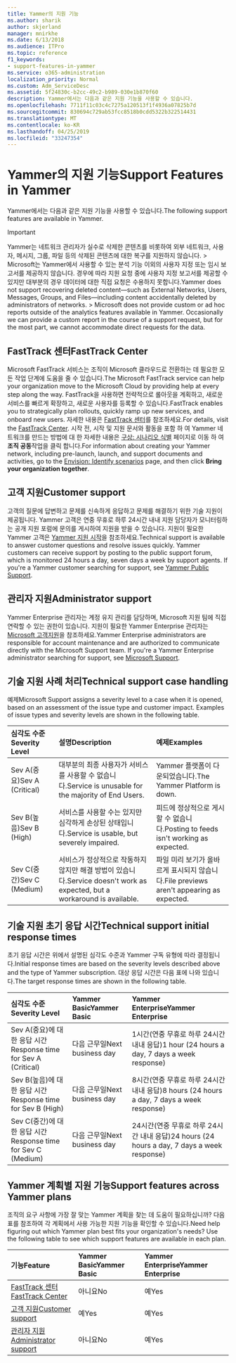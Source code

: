 ```yaml
---
title: Yammer의 지원 기능
ms.author: sharik
author: skjerland
manager: mnirkhe
ms.date: 6/13/2018
ms.audience: ITPro
ms.topic: reference
f1_keywords:
- support-features-in-yammer
ms.service: o365-administration
localization_priority: Normal
ms.custom: Adm_ServiceDesc
ms.assetid: 5f24830c-b2cc-49c2-b989-030e1b870f60
description: Yammer에서는 다음과 같은 지원 기능을 사용할 수 있습니다.
ms.openlocfilehash: 7711f11c03c4c7275a120513f1f4936a07825b7d
ms.sourcegitcommit: 830694c729ab53fcc8518b0cdd5322b322514431
ms.translationtype: MT
ms.contentlocale: ko-KR
ms.lasthandoff: 04/25/2019
ms.locfileid: "33247354"
---
```

# <a name="support-features-in-yammer"></a><span data-ttu-id="a9835-103">Yammer의 지원 기능</span><span class="sxs-lookup"><span data-stu-id="a9835-103">Support Features in Yammer</span></span>

<span data-ttu-id="a9835-104">Yammer에서는 다음과 같은 지원 기능을 사용할 수 있습니다.</span><span class="sxs-lookup"><span data-stu-id="a9835-104">The following support features are available in Yammer.</span></span>
  
> [!IMPORTANT]
> <span data-ttu-id="a9835-p101">Yammer는 네트워크 관리자가 실수로 삭제한 콘텐츠를 비롯하여 외부 네트워크, 사용자, 메시지, 그룹, 파일 등의 삭제된 콘텐츠에 대한 복구를 지원하지 않습니다. > Microsoft는 Yammer에서 사용할 수 있는 분석 기능 이외의 사용자 지정 또는 임시 보고서를 제공하지 않습니다. 경우에 따라 지원 요청 중에 사용자 지정 보고서를 제공할 수 있지만 대부분의 경우 데이터에 대한 직접 요청은 수용하지 못합니다.</span><span class="sxs-lookup"><span data-stu-id="a9835-p101">Yammer does not support recovering deleted content—such as External Networks, Users, Messages, Groups, and Files—including content accidentally deleted by administrators of networks. > Microsoft does not provide custom or ad hoc reports outside of the analytics features available in Yammer. Occasionally we can provide a custom report in the course of a support request, but for the most part, we cannot accommodate direct requests for the data.</span></span> 
  
## <a name="fasttrack-center"></a><span data-ttu-id="a9835-108">FastTrack 센터</span><span class="sxs-lookup"><span data-stu-id="a9835-108">FastTrack Center</span></span>
<span data-ttu-id="a9835-109"><a name="bkmk_FastTrackCenter"> </a></span><span class="sxs-lookup"><span data-stu-id="a9835-109"></span></span>

<span data-ttu-id="a9835-110">Microsoft FastTrack 서비스는 조직이 Microsoft 클라우드로 전환하는 데 필요한 모든 작업 단계에 도움을 줄 수 있습니다.</span><span class="sxs-lookup"><span data-stu-id="a9835-110">The Microsoft FastTrack service can help your organization move to the Microsoft Cloud by providing help at every step along the way.</span></span> <span data-ttu-id="a9835-111">FastTrack을 사용하면 전략적으로 롤아웃을 계획하고, 새로운 서비스를 빠르게 확장하고, 새로운 사용자를 등록할 수 있습니다.</span><span class="sxs-lookup"><span data-stu-id="a9835-111">FastTrack enables you to strategically plan rollouts, quickly ramp up new services, and onboard new users.</span></span> <span data-ttu-id="a9835-112">자세한 내용은 [FastTrack 센터](https://go.microsoft.com/fwlink/?LinkID=518597&amp;clcid=0x409)를 참조하세요.</span><span class="sxs-lookup"><span data-stu-id="a9835-112">For details, visit the [FastTrack Center](https://go.microsoft.com/fwlink/?LinkID=518597&amp;clcid=0x409).</span></span> <span data-ttu-id="a9835-113">시작 전, 시작 및 지원 문서와 활동을 포함 하 여 Yammer 네트워크를 만드는 방법에 대 한 자세한 내용은 [구상: 시나리오 식별](https://fasttrack.microsoft.com/office/envision/identify-scenarios) 페이지로 이동 하 여 **조직 공동**작업을 클릭 합니다.</span><span class="sxs-lookup"><span data-stu-id="a9835-113">For information about creating your Yammer network, including pre-launch, launch, and support documents and activities, go to the [Envision: Identify scenarios](https://fasttrack.microsoft.com/office/envision/identify-scenarios) page, and then click **Bring your organization together**.</span></span>
  
## <a name="customer-support"></a><span data-ttu-id="a9835-114">고객 지원</span><span class="sxs-lookup"><span data-stu-id="a9835-114">Customer support</span></span>
<span data-ttu-id="a9835-115"><a name="BKMK_Customersupport"> </a></span><span class="sxs-lookup"><span data-stu-id="a9835-115"></span></span>

<span data-ttu-id="a9835-p103">고객의 질문에 답변하고 문제를 신속하게 응답하고 문제를 해결하기 위한 기술 지원이 제공됩니다. Yammer 고객은 연중 무휴로 하루 24시간 내내 지원 담당자가 모니터링하는 공개 지원 포럼에 문의를 게시하여 지원을 받을 수 있습니다. 지원이 필요한 Yammer 고객은 [Yammer 지원 시작](https://go.microsoft.com/fwlink/p/?LinkId=330921)을 참조하세요.</span><span class="sxs-lookup"><span data-stu-id="a9835-p103">Technical support is available to answer customer questions and resolve issues quickly. Yammer customers can receive support by posting to the public support forum, which is monitored 24 hours a day, seven days a week by support agents. If you're a Yammer customer searching for support, see [Yammer Public Support](https://go.microsoft.com/fwlink/p/?LinkId=330921).</span></span>
  
## <a name="administrator-support"></a><span data-ttu-id="a9835-119">관리자 지원</span><span class="sxs-lookup"><span data-stu-id="a9835-119">Administrator support</span></span>
<span data-ttu-id="a9835-120"><a name="BKMK_Administratorsupport"> </a></span><span class="sxs-lookup"><span data-stu-id="a9835-120"></span></span>

<span data-ttu-id="a9835-p104">Yammer Enterprise 관리자는 계정 유지 관리를 담당하며, Microsoft 지원 팀에 직접 연락할 수 있는 권한이 있습니다. 지원이 필요한 Yammer Enterprise 관리자는 [Microsoft 고객지원](https://go.microsoft.com/fwlink/p/?LinkId=330922)을 참조하세요.</span><span class="sxs-lookup"><span data-stu-id="a9835-p104">Yammer Enterprise administrators are responsible for account maintenance and are authorized to communicate directly with the Microsoft Support team. If you're a Yammer Enterprise administrator searching for support, see [Microsoft Support](https://go.microsoft.com/fwlink/p/?LinkId=330922).</span></span>
  
## <a name="technical-support-case-handling"></a><span data-ttu-id="a9835-123">기술 지원 사례 처리</span><span class="sxs-lookup"><span data-stu-id="a9835-123">Technical support case handling</span></span>
<span data-ttu-id="a9835-124"><a name="BKMK_Administratorsupport"> </a></span><span class="sxs-lookup"><span data-stu-id="a9835-124"></span></span>

<span data-ttu-id="a9835-p105">예제</span><span class="sxs-lookup"><span data-stu-id="a9835-p105">Microsoft Support assigns a severity level to a case when it is opened, based on an assessment of the issue type and customer impact. Examples of issue types and severity levels are shown in the following table.</span></span> 
  
|<span data-ttu-id="a9835-127">**심각도 수준**</span><span class="sxs-lookup"><span data-stu-id="a9835-127">**Severity Level**</span></span>|<span data-ttu-id="a9835-128">**설명**</span><span class="sxs-lookup"><span data-stu-id="a9835-128">**Description**</span></span>|<span data-ttu-id="a9835-129">**예제**</span><span class="sxs-lookup"><span data-stu-id="a9835-129">**Examples**</span></span>|
|:-----|:-----|:-----|
|<span data-ttu-id="a9835-130">Sev A(중요)</span><span class="sxs-lookup"><span data-stu-id="a9835-130">Sev A (Critical)</span></span>  <br/> |<span data-ttu-id="a9835-131">대부분의 최종 사용자가 서비스를 사용할 수 없습니다.</span><span class="sxs-lookup"><span data-stu-id="a9835-131">Service is unusable for the majority of End Users.</span></span>  <br/> |<span data-ttu-id="a9835-132">Yammer 플랫폼이 다운되었습니다.</span><span class="sxs-lookup"><span data-stu-id="a9835-132">The Yammer Platform is down.</span></span>  <br/> |
|<span data-ttu-id="a9835-133">Sev B(높음)</span><span class="sxs-lookup"><span data-stu-id="a9835-133">Sev B (High)</span></span>  <br/> |<span data-ttu-id="a9835-134">서비스를 사용할 수는 있지만 심각하게 손상된 상태입니다.</span><span class="sxs-lookup"><span data-stu-id="a9835-134">Service is usable, but severely impaired.</span></span>  <br/> |<span data-ttu-id="a9835-135">피드에 정상적으로 게시할 수 없습니다.</span><span class="sxs-lookup"><span data-stu-id="a9835-135">Posting to feeds isn't working as expected.</span></span>  <br/> |
|<span data-ttu-id="a9835-136">Sev C(중간)</span><span class="sxs-lookup"><span data-stu-id="a9835-136">Sev C (Medium)</span></span>  <br/> |<span data-ttu-id="a9835-137">서비스가 정상적으로 작동하지 않지만 해결 방법이 있습니다.</span><span class="sxs-lookup"><span data-stu-id="a9835-137">Service doesn't work as expected, but a workaround is available.</span></span>  <br/> |<span data-ttu-id="a9835-138">파일 미리 보기가 올바르게 표시되지 않습니다.</span><span class="sxs-lookup"><span data-stu-id="a9835-138">File previews aren't appearing as expected.</span></span>  <br/> |
   
## <a name="technical-support-initial-response-times"></a><span data-ttu-id="a9835-139">기술 지원 초기 응답 시간</span><span class="sxs-lookup"><span data-stu-id="a9835-139">Technical support initial response times</span></span>
<span data-ttu-id="a9835-140"><a name="BKMK_Administratorsupport"> </a></span><span class="sxs-lookup"><span data-stu-id="a9835-140"></span></span>

<span data-ttu-id="a9835-141">초기 응답 시간은 위에서 설명된 심각도 수준과 Yammer 구독 유형에 따라 결정됩니다.</span><span class="sxs-lookup"><span data-stu-id="a9835-141">Initial response times are based on the severity levels described above and the type of Yammer subscription.</span></span> <span data-ttu-id="a9835-142">대상 응답 시간은 다음 표에 나와 있습니다.</span><span class="sxs-lookup"><span data-stu-id="a9835-142">The target response times are shown in the following table.</span></span>
  
|<span data-ttu-id="a9835-143">**심각도 수준**</span><span class="sxs-lookup"><span data-stu-id="a9835-143">**Severity Level**</span></span>|<span data-ttu-id="a9835-144">**Yammer Basic**</span><span class="sxs-lookup"><span data-stu-id="a9835-144">**Yammer Basic**</span></span>|<span data-ttu-id="a9835-145">**Yammer Enterprise**</span><span class="sxs-lookup"><span data-stu-id="a9835-145">**Yammer Enterprise**</span></span>|
|:-----|:-----|:-----|
|<span data-ttu-id="a9835-146">Sev A(중요)에 대한 응답 시간</span><span class="sxs-lookup"><span data-stu-id="a9835-146">Response time for Sev A (Critical)</span></span>  <br/> |<span data-ttu-id="a9835-147">다음 근무일</span><span class="sxs-lookup"><span data-stu-id="a9835-147">Next business day</span></span>  <br/> |<span data-ttu-id="a9835-148">1시간(연중 무휴로 하루 24시간 내내 응답)</span><span class="sxs-lookup"><span data-stu-id="a9835-148">1 hour (24 hours a day, 7 days a week response)</span></span>  <br/> |
|<span data-ttu-id="a9835-149">Sev B(높음)에 대한 응답 시간</span><span class="sxs-lookup"><span data-stu-id="a9835-149">Response time for Sev B (High)</span></span>  <br/> |<span data-ttu-id="a9835-150">다음 근무일</span><span class="sxs-lookup"><span data-stu-id="a9835-150">Next business day</span></span>  <br/> |<span data-ttu-id="a9835-151">8시간(연중 무휴로 하루 24시간 내내 응답)</span><span class="sxs-lookup"><span data-stu-id="a9835-151">8 hours (24 hours a day, 7 days a week response)</span></span>  <br/> |
|<span data-ttu-id="a9835-152">Sev C(중간)에 대한 응답 시간</span><span class="sxs-lookup"><span data-stu-id="a9835-152">Response time for Sev C (Medium)</span></span>  <br/> |<span data-ttu-id="a9835-153">다음 근무일</span><span class="sxs-lookup"><span data-stu-id="a9835-153">Next business day</span></span>  <br/> |<span data-ttu-id="a9835-154">24시간(연중 무휴로 하루 24시간 내내 응답)</span><span class="sxs-lookup"><span data-stu-id="a9835-154">24 hours (24 hours a day, 7 days a week response)</span></span>  <br/> |
   
## <a name="support-features-across-yammer-plans"></a><span data-ttu-id="a9835-155">Yammer 계획별 지원 기능</span><span class="sxs-lookup"><span data-stu-id="a9835-155">Support features across Yammer plans</span></span>
<span data-ttu-id="a9835-156"><a name="BKMK_Administratorsupport"> </a></span><span class="sxs-lookup"><span data-stu-id="a9835-156"></span></span>

<span data-ttu-id="a9835-p107">조직의 요구 사항에 가장 잘 맞는 Yammer 계획을 찾는 데 도움이 필요하십니까? 다음 표를 참조하여 각 계획에서 사용 가능한 지원 기능을 확인할 수 있습니다.</span><span class="sxs-lookup"><span data-stu-id="a9835-p107">Need help figuring out which Yammer plan best fits your organization's needs? Use the following table to see which support features are available in each plan.</span></span>
  
|<span data-ttu-id="a9835-159">**기능**</span><span class="sxs-lookup"><span data-stu-id="a9835-159">**Feature**</span></span>|<span data-ttu-id="a9835-160">**Yammer Basic**</span><span class="sxs-lookup"><span data-stu-id="a9835-160">**Yammer Basic**</span></span>|<span data-ttu-id="a9835-161">**Yammer Enterprise**</span><span class="sxs-lookup"><span data-stu-id="a9835-161">**Yammer Enterprise**</span></span>|
|:-----|:-----|:-----|
|[<span data-ttu-id="a9835-162">FastTrack 센터</span><span class="sxs-lookup"><span data-stu-id="a9835-162">FastTrack Center</span></span>](https://go.microsoft.com/fwlink/?LinkID=518597&amp;clcid=0x409) <br/> |<span data-ttu-id="a9835-163">아니요</span><span class="sxs-lookup"><span data-stu-id="a9835-163">No</span></span>  <br/> |<span data-ttu-id="a9835-164">예</span><span class="sxs-lookup"><span data-stu-id="a9835-164">Yes</span></span>  <br/> |
|[<span data-ttu-id="a9835-165">고객 지원</span><span class="sxs-lookup"><span data-stu-id="a9835-165">Customer support</span></span>](support-features-in-yammer.md#customer-support) <br/> |<span data-ttu-id="a9835-166">예</span><span class="sxs-lookup"><span data-stu-id="a9835-166">Yes</span></span>  <br/> |<span data-ttu-id="a9835-167">예</span><span class="sxs-lookup"><span data-stu-id="a9835-167">Yes</span></span>  <br/> |
|[<span data-ttu-id="a9835-168">관리자 지원</span><span class="sxs-lookup"><span data-stu-id="a9835-168">Administrator support</span></span>](support-features-in-yammer.md#administrator-support) <br/> |<span data-ttu-id="a9835-169">아니요</span><span class="sxs-lookup"><span data-stu-id="a9835-169">No</span></span>  <br/> |<span data-ttu-id="a9835-170">예</span><span class="sxs-lookup"><span data-stu-id="a9835-170">Yes</span></span>  <br/> |
   

